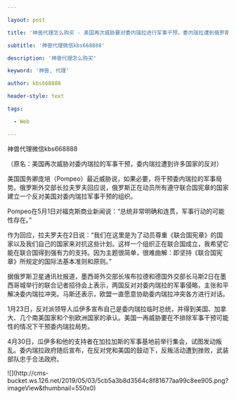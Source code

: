 ---
layout: post
title: '神兽代理怎么购买 - 美国再次威胁要对委内瑞拉进行军事干预，委内瑞拉遭到俄罗斯和其他国家的反对。'
subtitle: '神兽代理微信kbs668888'
description: '神兽代理怎么购买'
keyword: '神兽, 代理'
author: kbs668888
header-style: text
tags:
  - Web
---
神兽代理微信kbs668888

（原名：美国再次威胁对委内瑞拉的军事干预，委内瑞拉遭到许多国家的反对）

美国国务卿庞培（Pompeo）最近威胁说，如果必要，将干预委内瑞拉的军事局势。俄罗斯外交部长拉夫罗夫回应说，俄罗斯正在动员所有遵守联合国宪章的国家建立一个反对美国对委内瑞拉军事干预的组织。

Pompeo在5月1日对福克斯商业新闻说：“总统非常明确和连贯，军事行动的可能性存在。”

作为回应，拉夫罗夫在2日说：“我们在这里是为了动员尊重《联合国宪章》的国家以及我们自己的国家来对抗这些计划。这样一个组织正在联合国成立，我希望它能在联合国得到强有力的支持。因为主题很简单，很难曲解：即坚持《联合国宪章》所规定的国际法基本准则和原则。”

据俄罗斯卫星通讯社报道，墨西哥外交部长埃布拉德和德国外交部长马斯2日在墨西哥城举行的联合记者招待会上表示，两国反对对委内瑞拉的军事侵略，主张和平解决委内瑞拉冲突。马斯还表示，欧盟一直愿意协助委内瑞拉冲突各方进行对话。

1月23日，反对派领导人瓜伊多宣布自己是委内瑞拉临时总统，并得到美国、加拿大、几个南美国家和个别欧洲国家的承认。美国一再威胁要在不排除军事干预可能性的情况下干预委内瑞拉局势。

4月30日，瓜伊多和他的支持者在加拉加斯的军事基地前举行集会，试图发动叛乱。委内瑞拉政府随后宣布，在反对党和美国的鼓动下，反叛活动遭到挫败，武装部队忠于合法政府。

![](http://cms-
bucket.ws.126.net/2019/05/03/5cb5a3b8d3564c8f81677aa99c8ee905.png?imageView&thumbnail=550x0)  

